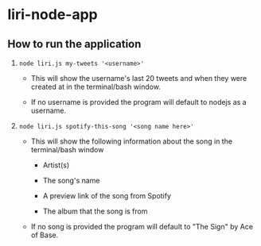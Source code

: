 # liri-node-app


## How to run the application
1. `node liri.js my-tweets '<username>'`

   * This will show the username's last 20 tweets and when they were created at in the terminal/bash window. 
   
   * If no username is provided the program will default to nodejs as a username.

2. `node liri.js spotify-this-song '<song name here>'`

   * This will show the following information about the song in the terminal/bash window
     
     * Artist(s)
     
     * The song's name
     
     * A preview link of the song from Spotify
     
     * The album that the song is from

   * If no song is provided the program will default to "The Sign" by Ace of Base.
   